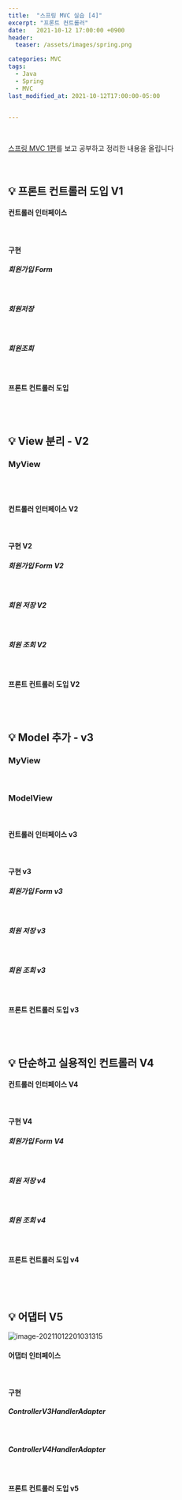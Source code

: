 ```yaml
---
title:  "스프링 MVC 실습 [4]"
excerpt: "프론트 컨트롤러"
date:   2021-10-12 17:00:00 +0900
header:
  teaser: /assets/images/spring.png

categories: MVC
tags:
  - Java
  - Spring
  - MVC
last_modified_at: 2021-10-12T17:00:00-05:00


---
```


<br/>

[스프링 MVC 1편](https://www.inflearn.com/course/%EC%8A%A4%ED%94%84%EB%A7%81-mvc-1/dashboard)를 보고 공부하고 정리한 내용을 올립니다

<br/>

## 💡 프론트 컨트롤러 도입 V1

#### 컨트롤러 인터페이스

<script src="https://gist.github.com/ShinDongHun1/74ffd87b8f064a0b682863733663c5e0.js"></script>

<br/>

#### 구현

##### 회원가입 Form

<script src="https://gist.github.com/ShinDongHun1/be2252f5ab734495807741422221796b.js"></script>

<br/>

##### 회원저장

<script src="https://gist.github.com/ShinDongHun1/f1cc84743ba9fd2a502985bfe42b42be.js"></script>

<br/>

##### 회원조회

<script src="https://gist.github.com/ShinDongHun1/ad0c6b7491f3b1f48acacd6925ad8088.js"></script>

<br/>

#### 프론트 컨트롤러 도입

<script src="https://gist.github.com/ShinDongHun1/fb71403cfa948f5d50a12b12b39504c4.js"></script>

<br/>

<br/>

## 💡 View 분리 - V2

### MyView

<script src="https://gist.github.com/ShinDongHun1/e75ff35ee364b8deb67d3db26f2890fd.js"></script>

<br/>

<br/>

#### 컨트롤러 인터페이스 V2

<script src="https://gist.github.com/ShinDongHun1/140f90a52e561fcb3d8057e76ffa894c.js"></script>

<br/>

#### 구현 V2

##### 회원가입 Form V2

<script src="https://gist.github.com/ShinDongHun1/c13b806d9456f9399d98fe8cad97fe2e.js"></script>

<br/>

##### 회원 저장 V2

<script src="https://gist.github.com/ShinDongHun1/6af2940685845ce720a36e7e104792a0.js"></script>

<br/>

##### 회원 조회 V2

<script src="https://gist.github.com/ShinDongHun1/4959c0e503fc0131c5bd522e1f61bd1d.js"></script>

<br/>

#### 프론트 컨트롤러 도입 V2

<script src="https://gist.github.com/ShinDongHun1/6877f47f824f396de966d8f8633d905a.js"></script>

<br/>

<br/>

## 💡 Model 추가 - v3

### MyView

<script src="https://gist.github.com/ShinDongHun1/ca1f41f61d5f0b9fcb1ceb6fb9747155.js"></script>

<br/>

### ModelView 

<script src="https://gist.github.com/ShinDongHun1/4fb4dc812a9bd167f44666b91cfd4508.js"></script>

<br/>

#### 컨트롤러 인터페이스 v3

<script src="https://gist.github.com/ShinDongHun1/b915334412a872312dee335663ad271f.js"></script>

<br/>

#### 구현 v3

##### 회원가입 Form v3

<script src="https://gist.github.com/ShinDongHun1/57dc5c807ebe523b2a83c55ae773db21.js"></script>

<br/>

##### 회원 저장 v3

<script src="https://gist.github.com/ShinDongHun1/4b1d4e99527f5e219c59af397dcd4025.js"></script>

<br/>

##### 회원 조회 v3

<script src="https://gist.github.com/ShinDongHun1/19b2fbb6054b91fd0bea5023e3f13f6d.js"></script>

<br/>

#### 프론트 컨트롤러 도입 v3

<script src="https://gist.github.com/ShinDongHun1/6d5ca35aaa1806b54c0d64ffeed91898.js"></script>

<br/>

<br/>

## 💡 단순하고 실용적인 컨트롤러 V4

#### 컨트롤러 인터페이스 V4

<script src="https://gist.github.com/ShinDongHun1/598939e2393736e19c607c6decf571f5.js"></script>

<br/>

#### 구현 V4

##### 회원가입 Form V4

<script src="https://gist.github.com/ShinDongHun1/698f56f94df178ad9f9879201849caa6.js"></script>

<br/>

##### 회원 저장 v4

<script src="https://gist.github.com/ShinDongHun1/b56df34727d02f581569fd643cec2443.js"></script>

<br/>

##### 회원 조회 v4

<script src="https://gist.github.com/ShinDongHun1/dd730fcb31409586a8e0346ed948e7d8.js"></script>

<br/>

#### 프론트 컨트롤러 도입 v4

<script src="https://gist.github.com/ShinDongHun1/ad473051f319c8d0eaf478a011605ece.js"></script>

<br/>

## <br/>💡 어댑터 V5

![image-20211012201031315](https://raw.githubusercontent.com/ShinDongHun1/image_repo/main/img/image-20211012201031315.png)

#### 어댑터 인터페이스

<script src="https://gist.github.com/ShinDongHun1/2731d992fca8018275bdc7790d87dc41.js"></script>

<br/>

#### 구현 

##### ControllerV3HandlerAdapter 

<script src="https://gist.github.com/ShinDongHun1/85423c29b3204d1e8f20c38844103853.js"></script>

<br/>

##### ControllerV4HandlerAdapter 

<script src="https://gist.github.com/ShinDongHun1/ed6d2051dd6897089cc379dcd1cf9244.js"></script>

<br/>

#### 프론트 컨트롤러 도입 v5

<script src="https://gist.github.com/ShinDongHun1/9826e7d0eba484d29e5e437b3fe468eb.js"></script>


